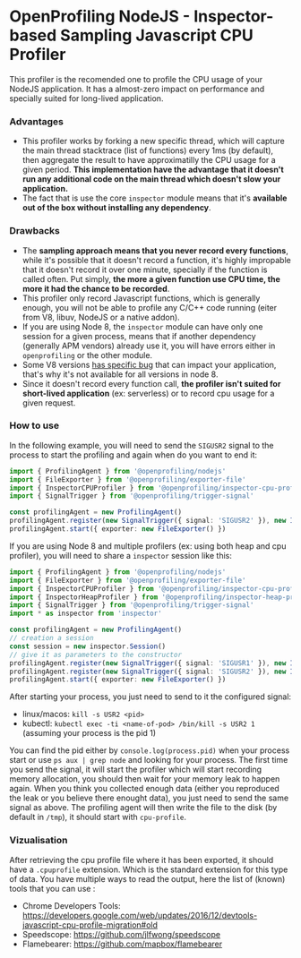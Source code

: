 # OpenProfiling NodeJS - Inspector-based Sampling Javascript CPU Profiler

This profiler is the recomended one to profile the CPU usage of your NodeJS application. It has a almost-zero impact on performance and specially suited for long-lived application.

### Advantages

- This profiler works by forking a new specific thread, which will capture the main thread stacktrace (list of functions) every 1ms (by default), then aggregate the result to have approximatilly the CPU usage for a given period. **This implementation have the advantage that it doesn't run any additional code on the main thread which doesn't slow your application.**
- The fact that is use the core `inspector` module means that it's **available out of the box without installing any dependency**.

### Drawbacks

- The **sampling approach means that you never record every functions**, while it's possible that it doesn't record a function, it's highly impropable that it doesn't record it over one minute, specially if the function is called often. Put simply, **the more a given function use CPU time, the more it had the chance to be recorded**.
- This profiler only record Javascript functions, which is generally enough, you will not be able to profile any C/C++ code running (eiter from V8, libuv, NodeJS or a native addon).
- If you are using Node 8, the `inspector` module can have only one  session for a given process, means that if another dependency (generally APM vendors) already use it, you will have errors either in `openprofiling` or the other module.
- Some V8 versions [has specific bug](https://bugs.chromium.org/p/v8/issues/detail?id=6623) that can impact your application, that's why it's not available for all versions in node 8.
- Since it doesn't record every function call, **the profiler isn't suited for short-lived application** (ex: serverless) or to record cpu usage for a given request.

### How to use

In the following example, you will need to send the `SIGUSR2` signal to the process to start the profiling and again when do you want to end it:

```ts
import { ProfilingAgent } from '@openprofiling/nodejs'
import { FileExporter } from '@openprofiling/exporter-file'
import { InspectorCPUProfiler } from '@openprofiling/inspector-cpu-profiler'
import { SignalTrigger } from '@openprofiling/trigger-signal'

const profilingAgent = new ProfilingAgent()
profilingAgent.register(new SignalTrigger({ signal: 'SIGUSR2' }), new InspectorCPUProfiler())
profilingAgent.start({ exporter: new FileExporter() })
```

If you are using Node 8 and multiple profilers (ex: using both heap and cpu profiler), you will need to share a `inspector` session like this:

```ts
import { ProfilingAgent } from '@openprofiling/nodejs'
import { FileExporter } from '@openprofiling/exporter-file'
import { InspectorCPUProfiler } from '@openprofiling/inspector-cpu-profiler'
import { InspectorHeapProfiler } from '@openprofiling/inspector-heap-profiler'
import { SignalTrigger } from '@openprofiling/trigger-signal'
import * as inspector from 'inspector'

const profilingAgent = new ProfilingAgent()
// creation a session
const session = new inspector.Session()
// give it as parameters to the constructor
profilingAgent.register(new SignalTrigger({ signal: 'SIGUSR1' }), new InspectorHeapProfiler({ session }))
profilingAgent.register(new SignalTrigger({ signal: 'SIGUSR2' }), new InspectorCPUProfiler({ session }))
profilingAgent.start({ exporter: new FileExporter() })
```

After starting your process, you just need to send to it the configured signal:
- linux/macos: `kill -s USR2 <pid>`
- kubectl: `kubectl exec -ti <name-of-pod> /bin/kill -s USR2 1` (assuming your process is the pid 1)

You can find the pid either by `console.log(process.pid)` when your process start or use `ps aux | grep node` and looking for your process.
The first time you send the signal, it will start the profiler which will start recording memory allocation, you should then wait for your memory leak to happen again.
When you think you collected enough data (either you reproduced the leak or you believe there enought data), you just need to send the same signal as above.
The profiling agent will then write the file to the disk (by default in `/tmp`), it should start with `cpu-profile`.


### Vizualisation

After retrieving the cpu profile file where it has been exported, it should have a `.cpuprofile` extension. Which is the standard extension for this type of data.
You have multiple ways to read the output, here the list of (known) tools that you can use :
- Chrome Developers Tools: https://developers.google.com/web/updates/2016/12/devtools-javascript-cpu-profile-migration#old
- Speedscope: https://github.com/jlfwong/speedscope
- Flamebearer: https://github.com/mapbox/flamebearer